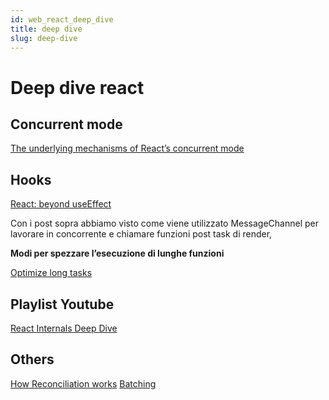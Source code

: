 ```yaml
---
id: web_react_deep_dive
title: deep dive
slug: deep-dive
---
```


# Deep dive react

## Concurrent mode

[The underlying mechanisms of React’s concurrent mode](https://andreigatej.dev/blog/the-underlying-mechanisms-of-reacts-concurrent-mode/)

## Hooks

[React: beyond useEffect](https://andreigatej.dev/blog/react-beyond-useeffect/)

Con i post sopra abbiamo visto come viene utilizzato MessageChannel per lavorare in concorrente e chiamare funzioni post task di render,

**Modi per spezzare l’esecuzione di lunghe funzioni**

[Optimize long tasks](https://web.dev/optimize-long-tasks/#manually-defer-code-execution)

## Playlist Youtube

[React Internals Deep Dive](https://www.youtube.com/playlist?list=PLvx8w9g4qv_p-OS-XdbB3Ux_6DMXhAJC3)

## Others

[How Reconciliation works](https://blog.frontend-almanac.com/JqtGelofzm1?ck_subscriber_id=1870962576&utm_source=convertkit&utm_medium=email&utm_campaign=%E2%9A%9B%EF%B8%8F+This+Week+In+React+%23171:+Expo,+React+Conf,+React+19+features,+Next.js,+React-Email,+Storybook,+Panda,+Nexar,+React-Query,+TypeScript,+Vocs,+Skottie,+Harmony,+VisionOS...+-+12890483)
[Batching](https://blog.bitsrc.io/automatic-batching-in-react-18-what-you-should-know-d50141dc096e)
